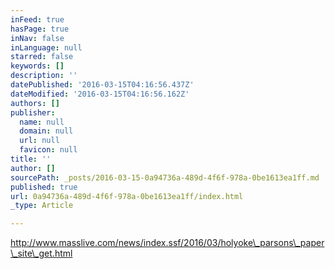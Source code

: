 ```yaml
---
inFeed: true
hasPage: true
inNav: false
inLanguage: null
starred: false
keywords: []
description: ''
datePublished: '2016-03-15T04:16:56.437Z'
dateModified: '2016-03-15T04:16:56.162Z'
authors: []
publisher:
  name: null
  domain: null
  url: null
  favicon: null
title: ''
author: []
sourcePath: _posts/2016-03-15-0a94736a-489d-4f6f-978a-0be1613ea1ff.md
published: true
url: 0a94736a-489d-4f6f-978a-0be1613ea1ff/index.html
_type: Article

---
```

http://www.masslive.com/news/index.ssf/2016/03/holyoke\_parsons\_paper\_site\_get.html